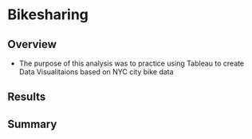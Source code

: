 # Bikesharing

## Overview
- The purpose of this analysis was to practice using Tableau to create Data Visualitaions based on NYC city bike data
## Results

## Summary 

